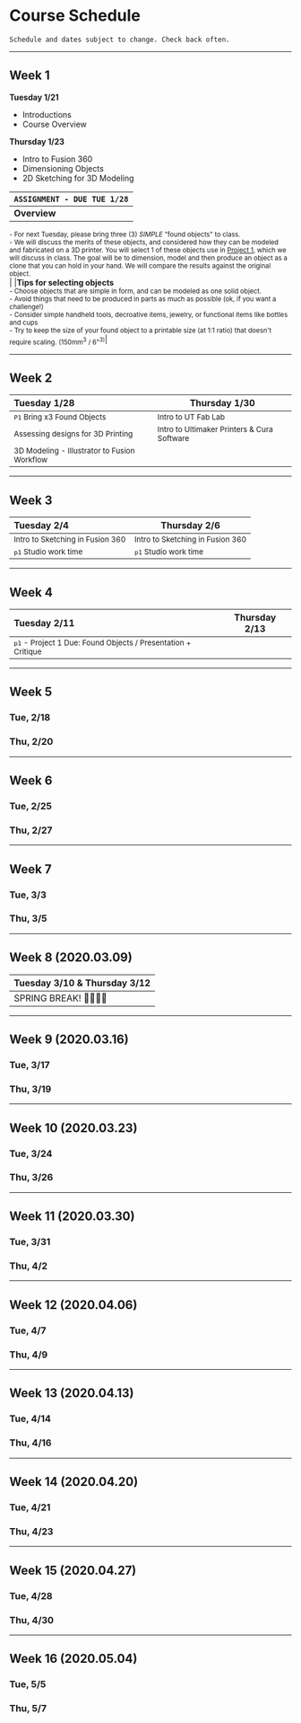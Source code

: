 # Course Schedule

```
Schedule and dates subject to change. Check back often.
```

---
## Week 1

**Tuesday 1/21** 
* Introductions
* Course Overview

**Thursday 1/23**
* Intro to Fusion 360
* Dimensioning Objects
* 2D Sketching for 3D Modeling


| ```ASSIGNMENT - DUE TUE 1/28``` |
| :---     |
|**Overview**<br>
   <sub>- For next Tuesday, please bring three (3) *SIMPLE* "found objects" to class.</sub><br>
   <sub>- We will discuss the merits of these objects, and considered  how they can be modeled and fabricated on a 3D printer. You will select 1 of these objects use in [Project 1](https://ultimaker.com/en/resources/22015-designing-for-printability), which we will discuss in class. The goal will be to dimension, model and then produce an object as a clone that you can hold in your hand. We will compare the results against the original object.<br></sub>|
|**Tips for selecting objects**<br>
   <sub>- Choose objects that are simple in form, and can be modeled as one solid object.</sub><br>
   <sub>- Avoid things that need to be produced in parts as much as possible (ok, if you want a challenge!)</sub><br>
   <sub>- Consider simple handheld tools, decroative items, jewelry, or functional items like bottles and cups</sub><br>
   <sub>- Try to keep the size of your found object to a printable size (at 1:1 ratio) that doesn't require scaling. (150mm<sup>3</sup> / 6"<sup>3)</sup></sub>|

---
## Week 2

| Tuesday 1/28 | Thursday 1/30 |
| :---     | ------   |
| <sub> `P1` Bring x3 Found Objects </sub> | <sub> Intro to UT Fab Lab</sub> |
| <sub> Assessing designs for 3D Printing </sub> | <sub> Intro to Ultimaker Printers & Cura Software |
| <sub> 3D Modeling - Illustrator to Fusion Workflow </sub> |  |


---
## Week 3 

| Tuesday 2/4 | Thursday 2/6 |
| :---     | ------   |
| <sub> Intro to Sketching in Fusion 360 </sub> |  <sub> Intro to Sketching in Fusion 360 </sub> |
| <sub> `p1` Studio work time </sub> | <sub> `p1` Studio work time </sub> |


---
## Week 4

| Tuesday 2/11 | Thursday 2/13 |
| :---     | ------   |
| <sub> `p1` - Project 1 Due: Found Objects / Presentation + Critique</sub> |  |

---

## Week 5
### Tue, 2/18
### Thu, 2/20

---
## Week 6
### Tue, 2/25
### Thu, 2/27

---
## Week 7
### Tue, 3/3
### Thu, 3/5

---
## Week 8 (2020.03.09)

| Tuesday 3/10 & Thursday 3/12 |
| :---     |
| SPRING BREAK! 👏🎉🥂😸 |

---
## Week 9 (2020.03.16)
### Tue, 3/17
### Thu, 3/19

---
## Week 10 (2020.03.23)
### Tue, 3/24
### Thu, 3/26

---
## Week 11 (2020.03.30)
### Tue, 3/31
### Thu, 4/2

---
## Week 12 (2020.04.06)
### Tue, 4/7
### Thu, 4/9

---
## Week 13 (2020.04.13)
### Tue, 4/14
### Thu, 4/16

---
## Week 14 (2020.04.20)
### Tue, 4/21
### Thu, 4/23

---
## Week 15 (2020.04.27)
### Tue, 4/28
### Thu, 4/30

---
## Week 16 (2020.05.04)
### Tue, 5/5
### Thu, 5/7
